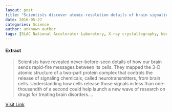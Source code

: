 ```yaml
---
layout: post
title: "Scientists discover atomic-resolution details of brain signaling"
date: 2016-05-27
categories: Science
author: unknown author
tags: [SLAC National Accelerator Laboratory, X-ray crystallography, Neurotransmitter, SNARE (protein), Brain, Protein, Neuron, Thomas C Sdhof, Exocytosis, Particle accelerator, Biology]
---
```





#### Extract
>Scientists have revealed never-before-seen details of how our brain sends rapid-fire messages between its cells. They mapped the 3-D atomic structure of a two-part protein complex that controls the release of signaling chemicals, called neurotransmitters, from brain cells. Understanding how cells release those signals in less than one-thousandth of a second could help launch a new wave of research on drugs for treating brain disorders....



[Visit Link](http://phys.org/news/2015-08-scientists-atomic-resolution-brain.html)


